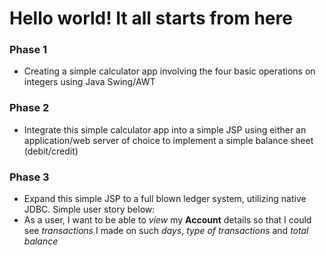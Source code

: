 # Hello world! It all starts from here
### Phase 1

 * Creating a simple calculator app involving the four basic operations on integers using Java Swing/AWT

### Phase 2

 * Integrate this simple calculator app into a simple JSP using either an application/web server of choice to implement a simple balance sheet (debit/credit)
 
### Phase 3
 
 * Expand this simple JSP to a full blown ledger system, utilizing native JDBC. Simple user story below:
  * As a user, I want to be able to *view* my **Account** details so that I could see *transactions* I made on such *days*, *type of transactions* and *total balance*